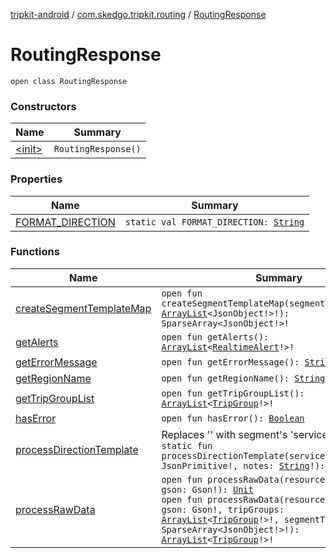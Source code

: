 [tripkit-android](../../index.md) / [com.skedgo.tripkit.routing](../index.md) / [RoutingResponse](./index.md)

# RoutingResponse

`open class RoutingResponse`

### Constructors

| Name | Summary |
|---|---|
| [&lt;init&gt;](-init-.md) | `RoutingResponse()` |

### Properties

| Name | Summary |
|---|---|
| [FORMAT_DIRECTION](-f-o-r-m-a-t_-d-i-r-e-c-t-i-o-n.md) | `static val FORMAT_DIRECTION: `[`String`](https://kotlinlang.org/api/latest/jvm/stdlib/kotlin/-string/index.html) |

### Functions

| Name | Summary |
|---|---|
| [createSegmentTemplateMap](create-segment-template-map.md) | `open fun createSegmentTemplateMap(segmentTemplates: `[`ArrayList`](https://docs.oracle.com/javase/7/docs/api/java/util/ArrayList.html)`<JsonObject!>!): SparseArray<JsonObject!>!` |
| [getAlerts](get-alerts.md) | `open fun getAlerts(): `[`ArrayList`](https://docs.oracle.com/javase/7/docs/api/java/util/ArrayList.html)`<`[`RealtimeAlert`](../../com.skedgo.tripkit.common.model/-realtime-alert/index.md)`!>!` |
| [getErrorMessage](get-error-message.md) | `open fun getErrorMessage(): `[`String`](https://kotlinlang.org/api/latest/jvm/stdlib/kotlin/-string/index.html)`!` |
| [getRegionName](get-region-name.md) | `open fun getRegionName(): `[`String`](https://kotlinlang.org/api/latest/jvm/stdlib/kotlin/-string/index.html)`!` |
| [getTripGroupList](get-trip-group-list.md) | `open fun getTripGroupList(): `[`ArrayList`](https://docs.oracle.com/javase/7/docs/api/java/util/ArrayList.html)`<`[`TripGroup`](../-trip-group/index.md)`!>!` |
| [hasError](has-error.md) | `open fun hasError(): `[`Boolean`](https://kotlinlang.org/api/latest/jvm/stdlib/kotlin/-boolean/index.html) |
| [processDirectionTemplate](process-direction-template.md) | Replaces '' with segment's 'serviceDirection'`open static fun processDirectionTemplate(serviceDirectionNode: JsonPrimitive!, notes: `[`String`](https://kotlinlang.org/api/latest/jvm/stdlib/kotlin/-string/index.html)`!): `[`String`](https://kotlinlang.org/api/latest/jvm/stdlib/kotlin/-string/index.html)`!` |
| [processRawData](process-raw-data.md) | `open fun processRawData(resources: Resources!, gson: Gson!): `[`Unit`](https://kotlinlang.org/api/latest/jvm/stdlib/kotlin/-unit/index.html)<br>`open fun processRawData(resources: Resources!, gson: Gson!, tripGroups: `[`ArrayList`](https://docs.oracle.com/javase/7/docs/api/java/util/ArrayList.html)`<`[`TripGroup`](../-trip-group/index.md)`!>!, segmentTemplateMap: SparseArray<JsonObject!>!): `[`ArrayList`](https://docs.oracle.com/javase/7/docs/api/java/util/ArrayList.html)`<`[`TripGroup`](../-trip-group/index.md)`!>!` |
